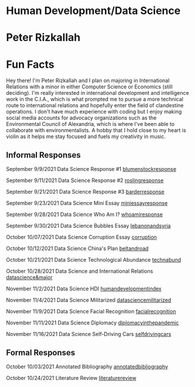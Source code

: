 # Human Development/Data Science

# Peter Rizkallah

# Fun Facts
Hey there! I'm Peter Rizkallah and I plan on majoring in International Relations with a minor in either Computer Science or Economics (still deciding). I'm really interested in international development and intelligence work in the C.I.A., which is what prompted me to pursue a more technical route to international relations and hopefully enter the field of clandestine operations. I don't have much experience with coding but I enjoy making social media accounts for advocacy organizations such as the Environmental Council of Alexandria, which is where I've been able to collaborate with environmentalists. A hobby that I hold close to my heart is violin as it helps me stay focused and fuels my creativity in music. 

## Informal Responses

September 9/9/2021 Data Science Response #1 [blumenstockresponse](blumenstock.html) 

September 9/11/2021 Data Science Response #2 [roslingresponse](rosling.html) 

September 9/21/2021 Data Science Response #3 [barderresponse](barder.html)

September 9/23/2021 Data Science Mini Essay [miniessayresponse](miniessay.html) 

September 9/28/2021 Data Science Who Am I? [whoamiresponse](whoami.html) 

September 9/30/2021 Data Science Bubbles Essay [lebanonandsyria](lebanonandsyria.html)

October 10/07/2021 Data Science Corruption Essay [corruption](oct7essay.html)

October 10/12/2021 Data Science China's Plan [beltandroad](beltandroad.html)

October 10/21/2021 Data Science Technological Abundance [technabund](techabund.html) 

October 10/28/2021 Data Science and International Relations [datascience&major](datascience&major.html) 

November 11/2/2021 Data Science HDI [humandevelopmentindex](humandevelopmentindex.html)

November 11/4/2021 Data Science Militarized [datasciencemilitarized](datasciencemilitarized.html) 

November 11/9/2021 Data Science Facial Recognition [facialrecognition](facialrecognition.html) 

November 11/11/2021 Data Science Diplomacy [diplomacyinthepandemic](diplomacyinthepandemic.html)

November 11/16/2021 Data Science Self-Driving Cars [selfdrivingcars](selfdrivingcars.html) 

## Formal Responses

October 10/03/2021 Annotated Bibliography [annotatedbibliography](annotatedbibliography.html)

October 10/24/2021 Literature Review [literaturereview](literaturereview.html)
